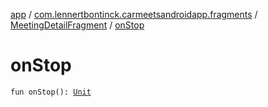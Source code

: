 [app](../../index.md) / [com.lennertbontinck.carmeetsandroidapp.fragments](../index.md) / [MeetingDetailFragment](index.md) / [onStop](./on-stop.md)

# onStop

`fun onStop(): `[`Unit`](https://kotlinlang.org/api/latest/jvm/stdlib/kotlin/-unit/index.html)
